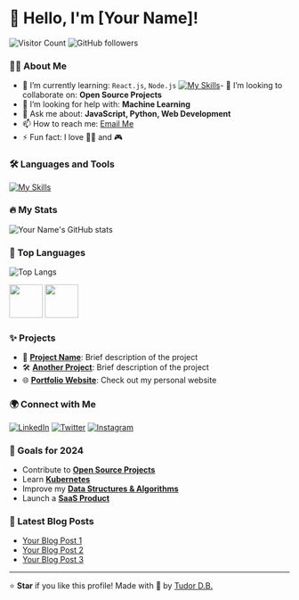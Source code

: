# 👋 Hello, I'm [Your Name]!

![Visitor Count](https://komarev.com/ghpvc/?username=tudordb12&style=flat-square) ![GitHub followers](https://img.shields.io/github/followers/tudordb12?style=flat-square)

### 👨‍💻 About Me

- 🌱 I’m currently learning: `React.js`, `Node.js` [![My Skills](https://skillicons.dev/icons?i=dart,html,js,firebase,git,gitlab,swift,netlify)](https://skillicons.dev)- 👯 I’m looking to collaborate on: **Open Source Projects**
- 🤔 I’m looking for help with: **Machine Learning**
- 💬 Ask me about: **JavaScript, Python, Web Development**
- 📫 How to reach me: [Email Me](mailto:your.email@example.com)
- ⚡ Fun fact: I love 🧗‍♂️ and 🎮

### 🛠️ Languages and Tools

[![My Skills](https://skillicons.dev/icons?i=flutter,dart,html,js,firebase,git,gitlab,swift,netlify,apple,windows)](https://skillicons.dev)

### 🔥 My Stats

![Your Name's GitHub stats](https://github-readme-stats.vercel.app/api?username=tudordb12&show_icons=true&theme=monokai)

### 🚀 Top Languages

![Top Langs](https://github-readme-stats.vercel.app/api/top-langs/?username=tudordb12&layout=compact&theme=midnight-purple)



[<img src="https://png.pngtree.com/png-vector/20221018/ourmid/pngtree-instagram-icon-png-image_6315974.png" width="60"/>](https://instagram.com/tudor_db)
[<img src="https://cdn.icon-icons.com/icons2/2108/PNG/512/gitlab_icon_130930.png" width="60"/>](https://gitlab.com/tudordb12)

### ✨ Projects

- 🚀 **[Project Name](https://github.com/yourusername/projectname)**: Brief description of the project
- 🛠️ **[Another Project](https://github.com/yourusername/projectname)**: Brief description of the project
- 🌐 **[Portfolio Website](https://yourportfolio.com)**: Check out my personal website

### 🌍 Connect with Me

[![LinkedIn](https://img.shields.io/badge/-LinkedIn-0077B5?style=flat&logo=Linkedin&logoColor=white)](https://linkedin.com/in/yourusername) [![Twitter](https://img.shields.io/badge/-Twitter-1DA1F2?style=flat&logo=Twitter&logoColor=white)](https://twitter.com/yourusername) [![Instagram](https://img.shields.io/badge/-Instagram-E4405F?style=flat&logo=Instagram&logoColor=white)](https://instagram.com/yourusername)

### 🎯 Goals for 2024

- Contribute to **[Open Source Projects](https://github.com/topics/open-source)**
- Learn **[Kubernetes](https://kubernetes.io/)**
- Improve my **[Data Structures & Algorithms](https://leetcode.com/)**
- Launch a **[SaaS Product](https://saasproduct.com/)**

### 🌱 Latest Blog Posts

- [Your Blog Post 1](https://yourblog.com/post1)
- [Your Blog Post 2](https://yourblog.com/post2)
- [Your Blog Post 3](https://yourblog.com/post3)

---

⭐️ **Star** if you like this profile! Made with 💖 by [Tudor D.B.](https://github.com/tudordb12)
